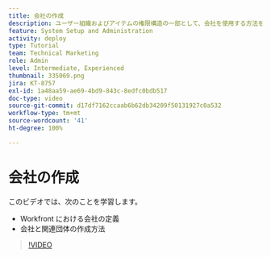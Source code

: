```yaml
---
title: 会社の作成
description: ユーザー組織およびアイテムの権限構造の一部として、会社を使用する方法を説明します。その後、組織の会社を作成します。
feature: System Setup and Administration
activity: deploy
type: Tutorial
team: Technical Marketing
role: Admin
level: Intermediate, Experienced
thumbnail: 335069.png
jira: KT-8757
exl-id: 1a48aa59-ae69-4bd9-843c-8edfc0bdb517
doc-type: video
source-git-commit: d17df7162ccaab6b62db34209f50131927c0a532
workflow-type: tm+mt
source-wordcount: '41'
ht-degree: 100%

---
```


# 会社の作成

このビデオでは、次のことを学習します。

* Workfront における会社の定義
* 会社と関連団体の作成方法

>[!VIDEO](https://video.tv.adobe.com/v/335069/?quality=12&learn=on&enablevpops)
